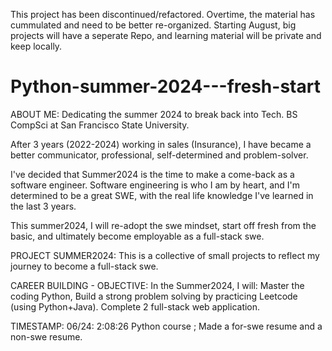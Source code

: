 This project has been discontinued/refactored. Overtime, the material has cummulated and need to be better re-organized.
Starting August, big projects will have a seperate Repo, and learning material will be private and keep locally.

# Python-summer-2024---fresh-start
ABOUT ME:
      Dedicating the summer 2024 to break back into Tech. BS CompSci at San Francisco State University.
      
After 3 years (2022-2024) working in sales (Insurance), I have became a better communicator, professional, self-determined and problem-solver.
      
I've decided that Summer2024 is the time to make a come-back as a software engineer. Software engineering is who I am by heart, and I'm determined to be a great SWE, with the real life     knowledge I've learned in the last 3 years.
      
      
This summer2024, I will re-adopt the swe mindset, start off fresh from the basic, and ultimately become employable as a full-stack swe.
  
  

PROJECT SUMMER2024:
      This is a collective of small projects to reflect my journey to become a full-stack swe.


CAREER BUILDING - OBJECTIVE:
In the Summer2024, I will:
        Master the coding Python, 
        Build a strong problem solving by practicing Leetcode (using Python+Java).
        Complete 2 full-stack web application.

TIMESTAMP:
      06/24: 2:08:26 Python course ; Made a for-swe resume and a non-swe resume.
